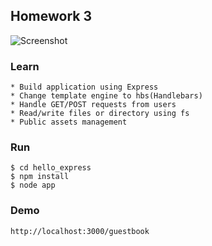 ## Homework 3
![Screenshot](https://git.corp.yahoo.com/adahung/trainingNodejs/raw/master/homeworks/adahung/hello_express/screenshot.png)

### Learn
    * Build application using Express
    * Change template engine to hbs(Handlebars)
    * Handle GET/POST requests from users
    * Read/write files or directory using fs
    * Public assets management
    
### Run
    $ cd hello_express
    $ npm install
    $ node app

### Demo
    http://localhost:3000/guestbook

